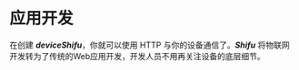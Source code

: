# 应用开发

在创建 ***deviceShifu***，你就可以使用 HTTP 与你的设备通信了。***Shifu*** 将物联网开发转为了传统的Web应用开发，开发人员不用再关注设备的底层细节。
